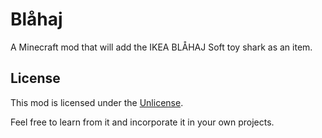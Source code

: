 # Blåhaj

A Minecraft mod that will add the IKEA BLÅHAJ Soft toy shark as an item.

## License

This mod is licensed under the [Unlicense](./LICENSE).

Feel free to learn from it and incorporate it in your own projects.
